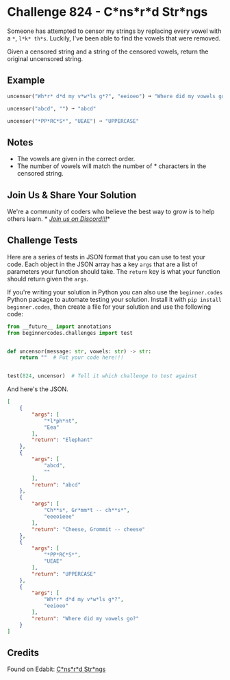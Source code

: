 # Challenge 824 - C\*ns\*r\*d Str\*ngs

Someone has attempted to censor my strings by replacing every vowel with a `*`, `l*k* th*s`. Luckily, I've been able to find the vowels that were removed.

Given a censored string and a string of the censored vowels, return the original uncensored string.

## Example
```python
uncensor("Wh*r* d*d my v*w*ls g*?", "eeioeo") ➞ "Where did my vowels go?"

uncensor("abcd", "") ➞ "abcd"

uncensor("*PP*RC*S*", "UEAE") ➞ "UPPERCASE"
```
## Notes

- The vowels are given in the correct order.
- The number of vowels will match the number of * characters in the censored string.

## Join Us & Share Your Solution

We're a community of coders who believe the best way to grow is to help others learn. *
*[Join us on Discord!!!](https://discord.gg/sfHykntuGy)**

## Challenge Tests

Here are a series of tests in JSON format that you can use to test your code. Each object in the JSON array has a
key `args` that are a list of parameters your function should take. The `return` key is what your function should return
given the `args`.

If you're writing your solution in Python you can also use the `beginner.codes` Python package to automate testing your
solution. Install it with `pip install beginner.codes`, then create a file for your solution and use the following code:

```python
from __future__ import annotations
from beginnercodes.challenges import test


def uncensor(message: str, vowels: str) -> str:
    return ""  # Put your code here!!!


test(824, uncensor)  # Tell it which challenge to test against
```

And here's the JSON.

```json
[
    {
        "args": [
            "*l*ph*nt",
            "Eea"
        ],
        "return": "Elephant"
    },
    {
        "args": [
            "abcd",
            ""
        ],
        "return": "abcd"
    },
    {
        "args": [
            "Ch**s*, Gr*mm*t -- ch**s*",
            "eeeoieee"
        ],
        "return": "Cheese, Grommit -- cheese"
    },
    {
        "args": [
            "*PP*RC*S*",
            "UEAE"
        ],
        "return": "UPPERCASE"
    },
    {
        "args": [
            "Wh*r* d*d my v*w*ls g*?",
            "eeioeo"
        ],
        "return": "Where did my vowels go?"
    }
]
```

## Credits

Found on Edabit: [C\*ns\*r\*d Str\*ngs](https://edabit.com/challenge/ehyZvt6AJF4rKFfXT)
